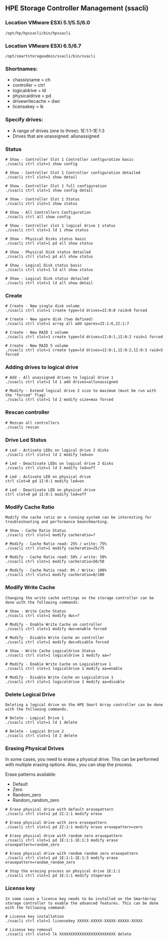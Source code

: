 ## HPE Storage Controller Management (ssacli)
### Location VMware ESXi 5.1/5.5/6.0
```
/opt/hp/hpssacli/bin/hpssacli
```
### Location VMware ESXi 6.5/6.7
```
/opt/smartstorageadmin/ssacli/bin/ssacli
```

### Shortnames:
- chassisname = ch
- controller = ctrl 
- logicaldrive = ld
- physicaldrive = pd 
- drivewritecache = dwc
- licensekey = lk

### Specify drives:
- A range of drives (one to three): 1E:1:1-1E:1:3
- Drives that are unassigned: allunassigned

### Status
```
# Show - Controller Slot 1 Controller configuration basic
./ssacli ctrl slot=1 show config

# Show - Controller Slot 1 Controller configuration detailed
./ssacli ctrl slot=1 show detail

# Show - Controller Slot 1 full configuration
./ssacli ctrl slot=1 show config detail

# Show - Controller Slot 1 Status
./ssacli ctrl slot=1 show status

# Show - All Controllers Configuration
./ssacli ctrl all show config

# Show - Controller slot 1 logical drive 1 status
./ssacli ctrl slot=1 ld 1 show status

# Show - Physical Disks status basic
./ssacli ctrl slot=1 pd all show status

# Show - Physical Disk status detailed
./ssacli ctrl slot=1 pd all show status

# Show - Logical Disk status basic
./ssacli ctrl slot=1 ld all show status

# Show - Logical Disk status detailed
./ssacli ctrl slot=1 ld all show detail
```
### Create
```
# Create - New single disk volume
./ssacli ctrl slot=1 create type=ld drives=2I:0:8 raid=0 forced

# Create - New spare disk (two defined)
./ssacli ctrl slot=1 array all add spares=2I:1:6,2I:1:7

# Create - New RAID 1 volume
./ssacli ctrl slot=1 create type=ld drives=1I:0:1,1I:0:2 raid=1 forced

# Create - New RAID 5 volume
./ssacli ctrl slot=1 create type=ld drives=1I:0:1,1I:0:2,1I:0:3 raid=5 forced
```
### Adding drives to logical drive
```
# Add - All unassigned drives to logical drive 1
./ssacli ctrl slot=1 ld 1 add drives=allunassigned

# Modify - Extend logical drive 2 size to maximum (must be run with the "forced" flag)
./ssacli ctrl slot=1 ld 2 modify size=max forced
```
### Rescan controller
```
# Rescan all controllers
./ssacli rescan
```
### Drive Led Status
```
# Led - Activate LEDs on logical drive 2 disks
./ssacli ctrl slot=1 ld 2 modify led=on

# Led - Deactivate LEDs on logical drive 2 disks
./ssacli ctrl slot=1 ld 2 modify led=off

# Led - Activate LED on physical drive
ctrl slot=0 pd 1I:0:1 modify led=on

# Led - Deactivate LED on physical drive
ctrl slot=0 pd 1I:0:1 modify led=off
```
### Modify Cache Ratio
```
Modify the cache ratio on a running system can be interesting for troubleshooting and performance beanchmarking.

# Show - Cache Ratio Status
./ssacli ctrl slot=1 modify cacheratio=?

# Modify - Cache Ratio read: 25% / write: 75%
./ssacli ctrl slot=1 modify cacheratio=25/75

# Modify - Cache Ratio read: 50% / write: 50%
./ssacli ctrl slot=1 modify cacheratio=50/50

# Modify - Cache Ratio read: 0% / Write: 100%
./ssacli ctrl slot=1 modify cacheratio=0/100
```
### Modify Write Cache
```
Changing the write cache settings on the storage controller can be done with the following commands:

# Show - Write Cache Status
./ssacli ctrl slot=1 modify dwc=?

# Modify - Enable Write Cache on controller
./ssacli ctrl slot=1 modify dwc=enable forced

# Modify - Disable Write Cache on controller
./ssacli ctrl slot=1 modify dwc=disable forced

# Show - Write Cache Logicaldrive Status
./ssacli ctrl slot=1 logicaldrive 1 modify aa=?

# Modify - Enable Write Cache on Logicaldrive 1
./ssacli ctrl slot=1 logicaldrive 1 modify aa=enable

# Modify - Disable Write Cache on Logicaldrive 1
./ssacli ctrl slot=1 logicaldrive 1 modify aa=disable
```
### Delete Logical Drive
```
Deleting a logical drive on the HPE Smart Array controller can be done with the following commands.

# Delete - Logical Drive 1
./ssacli ctrl slot=1 ld 1 delete

# Delete - Logical Drive 2
./ssacli ctrl slot=1 ld 2 delete
```
### Erasing Physical Drives
In some cases, you need to erase a physical drive. This can be performed with multiple erasing options. Also, you can stop the process.

Erase patterns available:
- Default
- Zero
- Random_zero
- Random_random_zero
```
# Erase physical drive with default erasepattern
./ssacli ctrl slot=1 pd 2I:1:1 modify erase

# Erase physical drive with zero erasepattern
./ssacli ctrl slot=1 pd 2I:1:1 modify erase erasepattern=zero

# Erase physical drive with random zero erasepattern
./ssacli ctrl slot=1 pd 1E:1:1-1E:1:3 modify erase erasepattern=random_zero

# Erase physical drive with random random zero erasepattern
./ssacli ctrl slot=1 pd 1E:1:1-1E:1:3 modify erase erasepattern=random_random_zero

# Stop the erasing process on phsyical drive 1E:1:1
./ssacli ctrl slot=1 pd 1E:1:1 modify stoperase
```
### License key
```
In some cases a licence key needs to be installed on the SmartArray storage controller to enable the advanced features. This can be done with the following command:

# License key installation
./ssacli ctrl slot=1 licensekey XXXXX-XXXXX-XXXXX-XXXXX-XXXXX

# License key removal
./ssacli ctrl slot=5 lk XXXXXXXXXXXXXXXXXXXXXXXXX delete 
```
